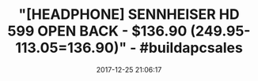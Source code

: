 ---
title: >-
  "[HEADPHONE] SENNHEISER HD 599 OPEN BACK - $136.90 (249.95-113.05=136.90)" -
  #buildapcsales
name: Sennheiser HD 599 Open Back Headphone
date: '2017-12-25 21:06:17'
buy_now: >-
  https://www.amazon.com/Sennheiser-HD-599-Open-Headphone/dp/B01L1IICR2?SubscriptionId=AKIAIA5RBQIWQVTCUEUQ&tag=coldcutdeals-20&linkCode=xm2&camp=2025&creative=165953&creativeASIN=B01L1IICR2
description_markdown: |+
  Sennheiser HD 599 Open Back Headphone

    - Open back, around ear design.Connectivity Technology: Wired

    - Powered by proprietary Sennheiser 38mm, 50-ohm transducers

    - Soft, replaceable ear pads for enhanced comfort

    - Two cables included - 3m detachable cable with 6.3mm jack and 1.2m detachable cable with 3.5mm jack

    - Two year warranty when purchased from an authorized Sennheiser dealer

tweet_id_str: '945400325602717696'
price: $249.95
you_save: ''
asin: B01L1IICR2
image: 'https://images-na.ssl-images-amazon.com/images/I/51Ogas4RaUL.jpg'

---